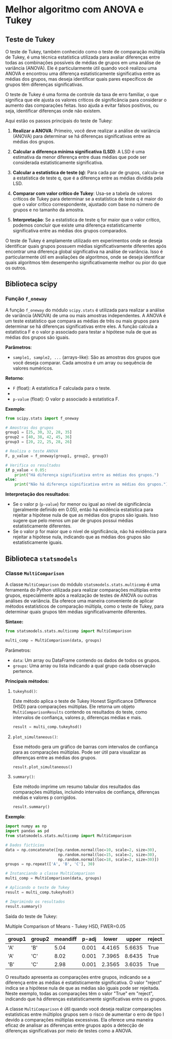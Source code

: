 # Melhor algoritmo com ANOVA e Tukey

## Teste de Tukey

O teste de Tukey, também conhecido como o teste de comparação múltipla de Tukey, é uma técnica estatística utilizada para avaliar diferenças entre todas as combinações possíveis de médias de grupos em uma análise de variância (ANOVA). Ele é particularmente útil quando você realizou uma ANOVA e encontrou uma diferença estatisticamente significativa entre as médias dos grupos, mas deseja identificar quais pares específicos de grupos têm diferenças significativas.

O teste de Tukey é uma forma de controle da taxa de erro familiar, o que significa que ele ajusta os valores críticos de significância para considerar o aumento das comparações feitas. Isso ajuda a evitar falsos positivos, ou seja, identificar diferenças onde não existem.

Aqui estão os passos principais do teste de Tukey:

1. **Realizar a ANOVA**: Primeiro, você deve realizar a análise de variância (ANOVA) para determinar se há diferenças significativas entre as médias dos grupos.

2. **Calcular a diferença mínima significativa (LSD)**: A LSD é uma estimativa da menor diferença entre duas médias que pode ser considerada estatisticamente significativa.

3. **Calcular a estatística de teste (q)**: Para cada par de grupos, calcula-se a estatística de teste q, que é a diferença entre as médias dividida pela LSD.

4. **Comparar com valor crítico de Tukey**: Usa-se a tabela de valores críticos de Tukey para determinar se a estatística de teste q é maior do que o valor crítico correspondente, ajustado com base no número de grupos e no tamanho da amostra.

5. **Interpretação**: Se a estatística de teste q for maior que o valor crítico, podemos concluir que existe uma diferença estatisticamente significativa entre as médias dos grupos comparados.

O teste de Tukey é amplamente utilizado em experimentos onde se deseja identificar quais grupos possuem médias significativamente diferentes após encontrar uma diferença global significativa na análise de variância. Isso é particularmente útil em avaliações de algoritmos, onde se deseja identificar quais algoritmos têm desempenho significativamente melhor ou pior do que os outros.

## Biblioteca scipy

### Função `f_oneway`

A função `f_oneway` do módulo `scipy.stats` é utilizada para realizar a análise de variância (ANOVA) de uma ou mais amostras independentes. A ANOVA é um teste estatístico que compara as médias de três ou mais grupos para determinar se há diferenças significativas entre eles. A função calcula a estatística F e o valor p associado para testar a hipótese nula de que as médias dos grupos são iguais.

**Parâmetros**:

- `sample1, sample2, ...` (arrays-like): São as amostras dos grupos que você deseja comparar. Cada amostra é um array ou sequência de valores numéricos.

**Retorno**:

- `F` (float): A estatística F calculada para o teste.
-
- `p-value` (float): O valor p associado à estatística F.

**Exemplo**:

```python
from scipy.stats import f_oneway

# Amostras dos grupos
group1 = [25, 30, 32, 28, 35]
group2 = [40, 38, 42, 45, 36]
group3 = [20, 22, 25, 28, 26]

# Realiza o teste ANOVA
F, p_value = f_oneway(group1, group2, group3)

# Verifica os resultados
if p_value < 0.05:
    print("Há diferença significativa entre as médias dos grupos.")
else:
    print("Não há diferença significativa entre as médias dos grupos.")
```

**Interpretação dos resultados**:

- Se o valor p (`p-value`) for menor ou igual ao nível de significância (geralmente definido em 0.05), então há evidência estatística para rejeitar a hipótese nula de que as médias dos grupos são iguais. Isso sugere que pelo menos um par de grupos possui médias estatisticamente diferentes.
- Se o valor p for maior que o nível de significância, não há evidência para rejeitar a hipótese nula, indicando que as médias dos grupos são estatisticamente iguais.

## Biblioteca `statsmodels`

### Classe `MultiComparison`

A classe `MultiComparison` do módulo `statsmodels.stats.multicomp` é uma ferramenta do Python utilizada para realizar comparações múltiplas entre grupos, especialmente após a realização de testes de ANOVA ou outras análises de variância. Ela oferece uma maneira conveniente de aplicar métodos estatísticos de comparação múltipla, como o teste de Tukey, para determinar quais grupos têm médias significativamente diferentes.

**Sintaxe:**

```python
from statsmodels.stats.multicomp import MultiComparison

multi_comp = MultiComparison(data, groups)
```

Parâmetros:

- `data`: Um array ou DataFrame contendo os dados de todos os grupos.
- `groups`: Uma array ou lista indicando a qual grupo cada observação pertence.

**Principais métodos:**

1. `tukeyhsd()`:

   Este método aplica o teste de Tukey Honest Significance Difference (HSD) para comparações múltiplas. Ele retorna um objeto `MultiComparisonResults` contendo os resultados do teste, como intervalos de confiança, valores p, diferenças médias e mais.

   ```python
   result = multi_comp.tukeyhsd()
   ```

2. `plot_simultaneous()`:

   Esse método gera um gráfico de barras com intervalos de confiança para as comparações múltiplas. Pode ser útil para visualizar as diferenças entre as médias dos grupos.

   ```python
   result.plot_simultaneous()
   ```

3. `summary()`:

   Este método imprime um resumo tabular dos resultados das comparações múltiplas, incluindo intervalos de confiança, diferenças médias e valores p corrigidos.

   ```python
   result.summary()
   ```

**Exemplo**:

```python
import numpy as np
import pandas as pd
from statsmodels.stats.multicomp import MultiComparison

# Dados fictícios
data = np.concatenate([np.random.normal(loc=10, scale=2, size=30),
                       np.random.normal(loc=15, scale=2, size=30),
                       np.random.normal(loc=18, scale=2, size=30)])
groups = np.repeat(['A', 'B', 'C'], 30)

# Instanciando a classe MultiComparison
multi_comp = MultiComparison(data, groups)

# Aplicando o teste de Tukey
result = multi_comp.tukeyhsd()

# Imprimindo os resultados
result.summary()
```

Saída do teste de Tukey:

Multiple Comparison of Means - Tukey HSD, FWER=0.05

| group1 | group2 | meandiff | p-adj | lower  | upper  | reject |
| ------ | ------ | -------- | ----- | ------ | ------ | ------ |
| 'A'    | 'B'    | 5.04     | 0.001 | 4.4165 | 5.6635 | True   |
| 'A'    | 'C'    | 8.02     | 0.001 | 7.3965 | 8.6435 | True   |
| 'B'    | 'C'    | 2.98     | 0.001 | 2.3565 | 3.6035 | True   |

O resultado apresenta as comparações entre grupos, indicando se a diferença entre as médias é estatisticamente significativa. O valor "reject" indica se a hipótese nula de que as médias são iguais pode ser rejeitada. Neste exemplo, todas as comparações têm o valor "True" em "reject", indicando que há diferenças estatisticamente significativas entre os grupos.

A classe `MultiComparison` é útil quando você deseja realizar comparações estatísticas entre múltiplos grupos sem o risco de aumentar o erro de tipo I devido a comparações múltiplas excessivas. Ela oferece uma maneira eficaz de analisar as diferenças entre grupos após a detecção de diferenças significativas por meio de testes como a ANOVA.
